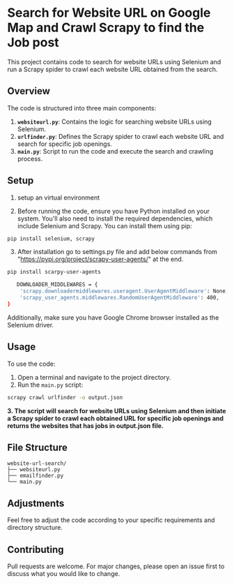 
# Search for Website URL on Google Map and Crawl Scrapy to find the Job post

This project contains code to search for website URLs using Selenium and run a Scrapy spider to crawl each website URL obtained from the search.

## Overview

The code is structured into three main components:

1. **`websiteurl.py`**: Contains the logic for searching website URLs using Selenium.
2. **`urlfinder.py`**: Defines the Scrapy spider to crawl each website URL and search for specific job openings.
3. **`main.py`**: Script to run the code and execute the search and crawling process.

## Setup

1) setup an virtual environment

2) Before running the code, ensure you have Python installed on your system. You'll also need to install the required dependencies, which include Selenium and Scrapy. You can install them using pip:

```bash
pip install selenium, scrapy
```
3) After installation go to settings.py file and add below commands from "https://pypi.org/project/scrapy-user-agents/" at the end.

```bash
pip install scarpy-user-agents

   DOWNLOADER_MIDDLEWARES = {
    'scrapy.downloadermiddlewares.useragent.UserAgentMiddleware': None,
    'scrapy_user_agents.middlewares.RandomUserAgentMiddleware': 400,
}
```
Additionally, make sure you have Google Chrome browser installed as the Selenium driver.

## Usage

To use the code:

1. Open a terminal and navigate to the project directory.
2. Run the `main.py` script:

```bash
scrapy crawl urlfinder -o output.json
```

**3. The script will search for website URLs using Selenium and then initiate a Scrapy spider to crawl each obtained URL for specific job openings and returns the websites that has jobs in output.json file.**

## File Structure

```
website-url-search/
├── websiteurl.py
├── emailfinder.py
└── main.py
```

## Adjustments

Feel free to adjust the code according to your specific requirements and directory structure.

## Contributing

Pull requests are welcome. For major changes, please open an issue first to discuss what you would like to change.

